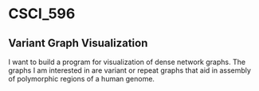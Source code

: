 # CSCI_596
## Variant Graph Visualization

I want to build a program for visualization of dense network graphs. The graphs I am interested in are variant or repeat graphs that aid in assembly of polymorphic regions of a human genome.


